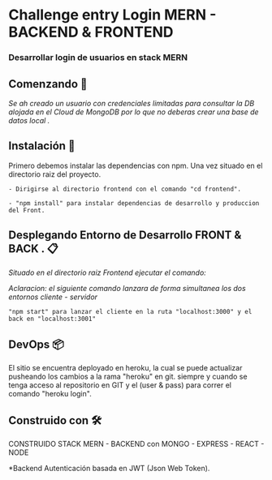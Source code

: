 # Challenge entry Login MERN - BACKEND & FRONTEND

### Desarrollar login de usuarios en stack MERN ###

## Comenzando 🚀

_Se ah creado un usuario con credenciales limitadas para consultar la DB alojada en el Cloud de MongoDB
por lo que no deberas crear una base de datos local ._

## Instalación 🔧

Primero debemos instalar las dependencias con npm. Una vez situado en el directorio raiz del proyecto.

```
- Dirigirse al directorio frontend con el comando "cd frontend".

- "npm install" para instalar dependencias de desarrollo y produccion del Front.

```

## Desplegando Entorno de Desarrollo FRONT & BACK . 📋


_Situado en el directorio raiz Frontend ejecutar el comando:_ 

_Aclaracion: el siguiente comando lanzara de forma simultanea los dos entornos cliente - servidor_ 

```
"npm start" para lanzar el cliente en la ruta "localhost:3000" y el back en "localhost:3001"

```

## DevOps 📦

El sitio se encuentra deployado en heroku, la cual se puede actualizar pusheando los cambios a la rama "heroku" en git.
siempre y cuando se tenga acceso al repositorio en GIT y el (user & pass) para correr el comando "heroku login".

## Construido con 🛠️

CONSTRUIDO STACK MERN - BACKEND con MONGO - EXPRESS - REACT - NODE 

*Backend
Autenticación basada en JWT (Json Web Token).


